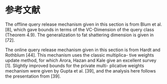 # 参考文献

The offline query release mechanism given in this section is from Blum et al. [8], which gave bounds in terms of the VC-Dimension of the query class (Theorem 4.9). The generalization to fat shattering dimension is given in [72].

The online query release mechanism given in this section is from Hardt and Rothblum [44]. This mechanism uses the classic multiplica- tive weights update method, for which Arora, Hazan and Kale give an excellent survey [1]. Slightly improved bounds for the private multi- plicative weights mechanism were given by Gupta et al. [39], and the analysis here follows the presentation from [39].